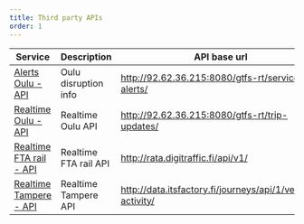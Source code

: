 ```yaml
---
title: Third party APIs
order: 1
---
```



| Service                                       | Description                | API base url                               |
|-----------------------------------------------|----------------------------|--------------------------------------------|
| [Alerts Oulu - API](../3rd-party-apis/)       | Oulu disruption info       | http://92.62.36.215:8080/gtfs-rt/service-alerts/
| [Realtime Oulu - API](../3rd-party-apis/)     | Realtime Oulu API          | http://92.62.36.215:8080/gtfs-rt/trip-updates/
| [Realtime FTA rail - API](../3rd-party-apis/) | Realtime FTA rail API      | http://rata.digitraffic.fi/api/v1/
| [Realtime Tampere - API](../3rd-party-apis/)  | Realtime Tampere API       | http://data.itsfactory.fi/journeys/api/1/vehicle-activity/

